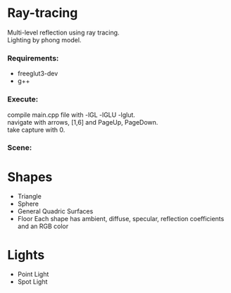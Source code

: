 # Ray-tracing

Multi-level reflection using ray tracing. </br>
Lighting by phong model.

### Requirements:
- freeglut3-dev
- g++

### Execute:
compile main.cpp file with -lGL -lGLU -lglut. </br>
navigate with arrows, [1,6] and PageUp, PageDown.  </br>
take capture with 0.  </br>

### Scene:
# Shapes 
* Triangle
* Sphere
* General Quadric Surfaces
* Floor
Each shape has ambient, diffuse, specular, reflection coefficients and an RGB color

# Lights 
* Point Light
* Spot Light
